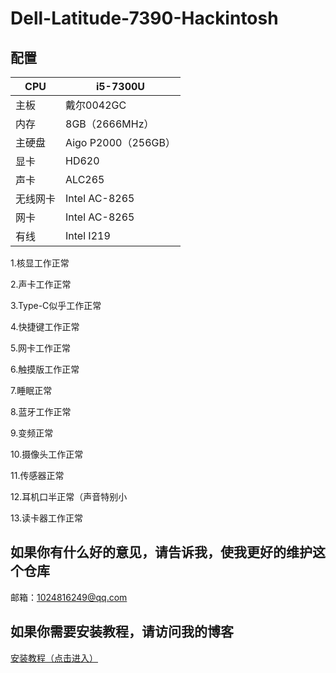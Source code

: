 # Dell-Latitude-7390-Hackintosh

## 配置
CPU | i5-7300U
------------ | -------------
主板 | 戴尔0042GC
内存 | 8GB（2666MHz）
主硬盘 | Aigo P2000（256GB）
显卡 | HD620
声卡 | ALC265
无线网卡 | Intel AC-8265
网卡 | Intel AC-8265
有线 | Intel I219

1.核显工作正常

2.声卡工作正常

3.Type-C似乎工作正常

4.快捷键工作正常

5.网卡工作正常

6.触摸版工作正常

7.睡眠正常

8.蓝牙工作正常

9.变频正常

10.摄像头工作正常

11.传感器正常

12.耳机口半正常（声音特别小

13.读卡器工作正常

## 如果你有什么好的意见，请告诉我，使我更好的维护这个仓库
邮箱：1024816249@qq.com

## 如果你需要安装教程，请访问我的博客

<a href="https://www.asly.top/"> 安装教程（点击进入） <a/>
